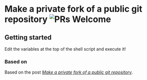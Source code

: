 # Make a private fork of a public git repository ![PRs Welcome](https://img.shields.io/badge/PRs-welcome-brightscreen.svg)

## Getting started

Edit the variables at the top of the shell script and execute it!

### Based on

Based on the post *[Make a private fork of a public git repository](https://steinbaugh.com/posts/git-private-fork.html)*.
